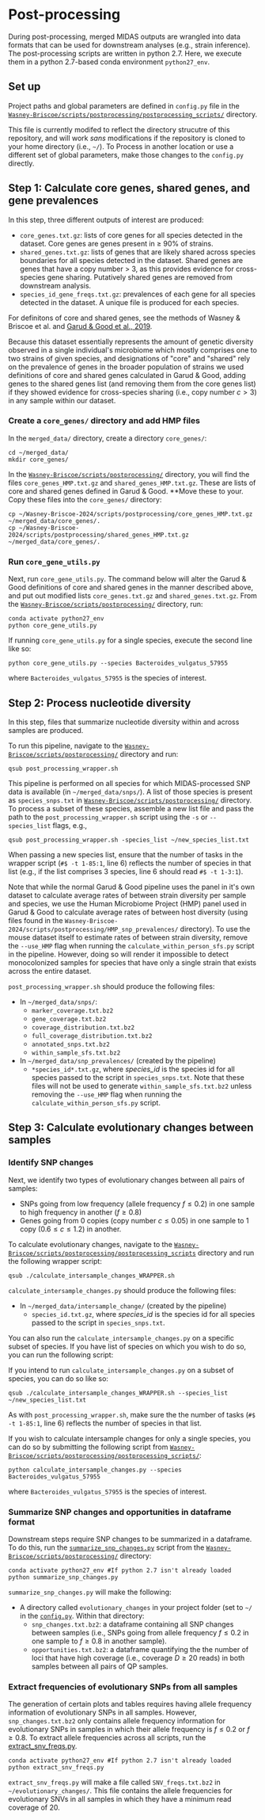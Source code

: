 # Post-processing

During post-processing, merged MIDAS outputs are wrangled into data formats that can be used for downstream analyses (e.g., strain inference). The post-processing scripts are written in python 2.7. Here, we execute them in a python 2.7-based conda environment `python27_env`.

## Set up

Project paths and global parameters are defined in `config.py` file in the [`Wasney-Briscoe/scripts/postprocessing/postprocessing_scripts/`](https://github.com/garudlab/Wasney-Briscoe/tree/main/scripts/postprocessing/postprocessing_scripts) directory.

This file is currently modifed to reflect the directory strucutre of this repository, and will work *sans* modifications if the repository is cloned to your home directory (i.e., `~/`). To Process in another location or use a different set of global parameters, make those changes to the `config.py` directly.

## Step 1: Calculate core genes, shared genes, and gene prevalences

In this step, three different outputs of interest are produced:
- `core_genes.txt.gz`: lists of core genes for all species detected in the dataset. Core genes are genes present in $\ge$ 90% of strains.
- `shared_genes.txt.gz`: lists of genes that are likely shared across species boundaries for all species detected in the dataset. Shared genes are genes that have a copy number $\gt$ 3, as this provides evidence for cross-species gene sharing. Putatively shared genes are removed from downstream analysis.
- `species_id_gene_freqs.txt.gz`: prevalences of each gene for all species detected in the dataset. A unique file is produced for each species.

For definitons of core and shared genes, see the methods of Wasney & Briscoe et al. and [Garud & Good et al., 2019](https://journals.plos.org/plosbiology/article?id=10.1371/journal.pbio.3000102).

Because this dataset essentially represents the amount of genetic diversity observed in a single individual's microbiome which mostly comprises one to two strains of given species, and designations of "core" and "shared" rely on the prevalence of genes in the broader population of strains we used definitions of core and shared genes calculated in Garud & Good, adding genes to the shared genes list (and removing them from the core genes list) if they showed evidence for cross-species sharing (i.e., copy number $c \gt 3$) in any sample within our dataset.

### Create a `core_genes/` directory and add HMP files

In the `merged_data/` directory, create a directory `core_genes/`:

```
cd ~/merged_data/
mkdir core_genes/
```

In the [`Wasney-Briscoe/scripts/postprocessing/`](https://github.com/garudlab/Wasney-Briscoe/tree/main/scripts/postprocessing) directory, you will find the files `core_genes_HMP.txt.gz` and `shared_genes_HMP.txt.gz`. These are lists of core and shared genes defined in Garud & Good. **Move these to your. Copy these files into the `core_genes/` directory:

```
cp ~/Wasney-Briscoe-2024/scripts/postprocessing/core_genes_HMP.txt.gz ~/merged_data/core_genes/.
cp ~/Wasney-Briscoe-2024/scripts/postprocessing/shared_genes_HMP.txt.gz ~/merged_data/core_genes/.
```

### Run `core_gene_utils.py`

Next, run `core_gene_utils.py`. The command below will alter the Garud & Good definitions of core and shared genes in the manner described above, and put out modified lists `core_genes.txt.gz` and `shared_genes.txt.gz`. From the [`Wasney-Briscoe/scripts/postprocessing/`](https://github.com/garudlab/Wasney-Briscoe/tree/main/scripts/postprocessing) directory, run:

```
conda activate python27_env
python core_gene_utils.py
```

If running  `core_gene_utils.py` for a single species, execute the second line like so:

```
python core_gene_utils.py --species Bacteroides_vulgatus_57955
```

where `Bacteroides_vulgatus_57955` is the species of interest.

## Step 2: Process nucleotide diversity

In this step, files that summarize nucleotide diversity within and across samples are produced.

To run this pipeline, navigate to the [`Wasney-Briscoe/scripts/postprocessing/`](https://github.com/garudlab/Wasney-Briscoe/tree/main/scripts/postprocessing) directory and run:

```
qsub post_processing_wrapper.sh
```

This pipeline is performed on all species for which MIDAS-processed SNP data is available (in `~/merged_data/snps/`). A list of those species is present as `species_snps.txt` in [`Wasney-Briscoe/scripts/postprocessing/`](https://github.com/garudlab/Wasney-Briscoe/tree/main/scripts/postprocessing) directory. To process a subset of these species, assemble a new list file and pass the path to the `post_processing_wrapper.sh` script using the `-s` or `--species_list` flags, e.g., 

```
qsub post_processing_wrapper.sh -species_list ~/new_species_list.txt
```

When passing a new species list, ensure that the number of tasks in the wrapper script (`#$ -t 1-85:1`, line 6) reflects the number of species in that list (e.g., if the list comprises 3 species, line 6 should read `#$ -t 1-3:1`).

Note that while the normal Garud & Good pipeline uses the panel in it's own dataset to calculate average rates of between strain diversity per sample and species, we use the Human Microbiome Project (HMP) panel used in Garud & Good to calculate average rates of between host diversity (using files found in the `Wasney-Briscoe-2024/scripts/postprocessing/HMP_snp_prevalences/` directory). To use the mouse dataset itself to estimate rates of between strain diversity, remove the `--use_HMP` flag when running the `calculate_within_person_sfs.py` script in the pipeline. However, doing so will render it impossible to detect monocolonized samples for species that have only a single strain that exists across the entire dataset.

`post_processing_wrapper.sh` should produce the following files:
- In `~/merged_data/snps/`:
  - `marker_coverage.txt.bz2`
  - `gene_coverage.txt.bz2`
  - `coverage_distribution.txt.bz2`
  - `full_coverage_distribution.txt.bz2`
  - `annotated_snps.txt.bz2`
  - `within_sample_sfs.txt.bz2`
- In `~/merged_data/snp_prevalences/` (created by the pipeline)
  - `*species_id*.txt.gz`, where *species_id* is the species id for all species passed to the script in `species_snps.txt`. Note that these files will not be used to generate `within_sample_sfs.txt.bz2` unless removing the  `--use_HMP` flag when running the `calculate_within_person_sfs.py` script.

## Step 3: Calculate evolutionary changes between samples

### Identify SNP changes

Next, we identify two types of evolutionary changes between all pairs of samples:
- SNPs going from low frequency (allele frequency $f \le 0.2$) in one sample to high frequency in another ($f \ge 0.8$)
- Genes going from 0 copies (copy number $c \le 0.05$) in one sample to 1 copy ($0.6 \le c \le 1.2$) in another.

To calculate evolutionary changes, navigate to the [`Wasney-Briscoe/scripts/postprocessing/postprocessing_scripts`](https://github.com/garudlab/Wasney-Briscoe/tree/main/scripts/postprocessing/postprocessing_scripts) directory and run the following wrapper script:

```
qsub ./calculate_intersample_changes_WRAPPER.sh
```

`calculate_intersample_changes.py` should produce the following files:
- In `~/merged_data/intersample_change/` (created by the pipeline)
  - `species_id.txt.gz`, where *species_id* is the species id for all species passed to the script in `species_snps.txt`.

You can also run the `calculate_intersample_changes.py` on a specific subset of species. If you have list of species on which you wish to do so, you can run the following script:

If you intend to run `calculate_intersample_changes.py` on a subset of species, you can do so like so:

```
qsub ./calculate_intersample_changes_WRAPPER.sh --species_list ~/new_species_list.txt
```

As with `post_processing_wrapper.sh`, make sure the the number of tasks (`#$ -t 1-85:1`, line 6) reflects the number of species in that list.

If you wish to calculate intersample changes for only a single species, you can do so by submitting the following script from [`Wasney-Briscoe/scripts/postprocessing/postprocessing_scripts/`](https://github.com/garudlab/Wasney-Briscoe/tree/main/scripts/postprocessing/postprocessing_scripts): 

```
python calculate_intersample_changes.py --species Bacteroides_vulgatus_57955
```
where `Bacteroides_vulgatus_57955` is the species of interest.


### Summarize SNP changes and opportunities in dataframe format

Downstream steps require SNP changes to be summarized in a dataframe. To do this, run the [`summarize_snp_changes.py`](https://github.com/garudlab/Wasney-Briscoe/tree/main/scripts/postprocessing/summarize_snp_changes.py) script from the [`Wasney-Briscoe/scripts/postprocessing/`](https://github.com/garudlab/Wasney-Briscoe/tree/main/scripts/postprocessing/) directory:

```
conda activate python27_env #If python 2.7 isn't already loaded 
python summarize_snp_changes.py
```

`summarize_snp_changes.py` will make the following: 
- A directory called `evolutionary_changes` in your project folder (set to `~/` in the [`config.py`](https://github.com/garudlab/Wasney-Briscoe/blob/main/scripts/postprocessing/postprocessing_scripts/config.py). Within that directory:
  - `snp_changes.txt.bz2`: a dataframe containing all SNP changes between samples (i.e., SNPs going from allele frequency $f \le 0.2$ in one sample to $f \ge 0.8$ in another sample).
  - `opportunities.txt.bz2`: a dataframe quantifying the the number of loci that have high coverage (i.e., coverage $D \ge 20$ reads) in both samples between all pairs of QP samples.

### Extract frequencies of evolutionary SNPs from all samples

The generation of certain plots and tables requires having allele frequency information of evolutionary SNPs in all samples. However, `snp_changes.txt.bz2` only contains allele frequency information for evolutionary SNPs in samples in which their allele frequency is $f \le 0.2$ or $f \ge 0.8$. To extract allele frequencies across all scripts, run the [extract_snv_freqs.py](https://github.com/garudlab/Wasney-Briscoe/blob/main/scripts/postprocessing/extract_snv_freqs.py).

```
conda activate python27_env #If python 2.7 isn't already loaded 
python extract_snv_freqs.py
```

`extract_snv_freqs.py` will make a file called `SNV_freqs.txt.bz2` in `~/evolutionary_changes/`. This file contains the allele frequencies for evolutionary SNVs in all samples in which they have a minimum read coverage of 20.
